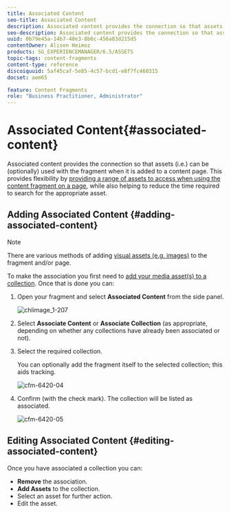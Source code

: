 ```yaml
---
title: Associated Content
seo-title: Associated Content
description: Associated content provides the connection so that assets can be (optionally) used with the fragment when it is added to a content page.
seo-description: Associated content provides the connection so that assets can be (optionally) used with the fragment when it is added to a content page.
uuid: 0b79e45a-14b7-40e3-8b6c-456a83d215d5
contentOwner: Alison Heimoz
products: SG_EXPERIENCEMANAGER/6.5/ASSETS
topic-tags: content-fragments
content-type: reference
discoiquuid: 5af45caf-5e85-4c57-bcd1-e8f7fc460315
docset: aem65

feature: Content Fragments
role: "Business Practitioner, Administrator"
---
```


# Associated Content{#associated-content}

Associated content provides the connection so that assets (i.e.) can be (optionally) used with the fragment when it is added to a content page. This provides flexibility by [providing a range of assets to access when using the content fragment on a page](/help/sites-authoring/content-fragments.md#using-associated-content), while also helping to reduce the time required to search for the appropriate asset.

## Adding Associated Content {#adding-associated-content}

>[!NOTE]
>
>There are various methods of adding [visual assets (e.g. images)](/help/assets/content-fragments/content-fragments.md#fragments-with-visual-assets) to the fragment and/or page.

To make the association you first need to [add your media asset(s) to a collection](/help/assets/manage-collections.md#adding-assets-to-a-collection). Once that is done you can:

1. Open your fragment and select **Associated Content** from the side panel.

   ![chlimage_1-207](assets/chlimage_1-207.png)

1. Select **Associate Content** or **Associate Collection** (as appropriate, depending on whether any collections have already been associated or not).
1. Select the required collection.

   You can optionally add the fragment itself to the selected collection; this aids tracking.

   ![cfm-6420-04](assets/cfm-6420-04.png)

1. Confirm (with the check mark). The collection will be listed as associated.

   ![cfm-6420-05](assets/cfm-6420-05.png)

## Editing Associated Content {#editing-associated-content}

Once you have associated a collection you can:

* **Remove** the association.
* **Add Assets** to the collection.
* Select an asset for further action.
* Edit the asset.

